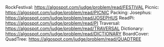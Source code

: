 RockFestival: https://algospot.com/judge/problem/read/FESTIVAL
Picnic: https://algospot.com/judge/problem/read/PICNIC
Packing:
Josephus: https://algospot.com/judge/problem/read/JOSEPHUS
ReadPi: https://algospot.com/judge/problem/read/PI
Traversal: https://algospot.com/judge/problem/read/TRAVERSAL
Dictionary: https://algospot.com/judge/problem/read/DICTIONARY
BoardCover:
QuadTree: https://algospot.com/judge/problem/read/QUADTREE
